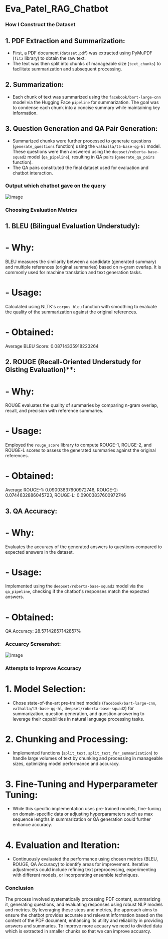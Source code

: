 # Eva_Patel_RAG_Chatbot

### How I Construct the Dataset

## 1. PDF Extraction and Summarization:
   - First, a PDF document (`dataset.pdf`) was extracted using PyMuPDF (`fitz` library) to obtain the raw text.
   - The text was then split into chunks of manageable size (`text_chunks`) to facilitate summarization and subsequent processing.

## 2. Summarization:
   - Each chunk of text was summarized using the `facebook/bart-large-cnn` model via the Hugging Face `pipeline` for summarization. The goal was to condense each chunk into a concise summary while maintaining key information.

## 3. Question Generation and QA Pair Generation:
   - Summarized chunks were further processed to generate questions (`generate_questions` function) using the `valhalla/t5-base-qg-hl` model. These questions were then answered using the `deepset/roberta-base-squad2` model (`qa_pipeline`), resulting in QA pairs (`generate_qa_pairs` function).
   - The QA pairs constituted the final dataset used for evaluation and chatbot interaction.

### Output which chatbot gave on the query
![image](https://github.com/evapatel1654/Eva_Patel_RAG_Chatbot/assets/133888581/afa0d114-95f3-456a-8a02-598afe4bc141)


### Choosing Evaluation Metrics

## 1. BLEU (Bilingual Evaluation Understudy):
   # - Why:
  BLEU measures the similarity between a candidate (generated summary) and multiple references (original summaries) based on n-gram overlap. It is commonly used for machine translation and text generation tasks.
   # - Usage:
   Calculated using NLTK's `corpus_bleu` function with smoothing to evaluate the quality of the summarization against the original references.
   # - Obtained:
   Average BLEU Score: 0.08714335918223264

## 2. ROUGE (Recall-Oriented Understudy for Gisting Evaluation)**:
  # - Why:
  ROUGE evaluates the quality of summaries by comparing n-gram overlap, recall, and precision with reference summaries.
  # - Usage:
   Employed the `rouge_score` library to compute ROUGE-1, ROUGE-2, and ROUGE-L scores to assess the generated summaries against the original references.
  # - Obtained:
  Average ROUGE-1: 0.09003837600972746, ROUGE-2: 0.0744632886045723, ROUGE-L: 0.09003837600972746

## 3. QA Accuracy:
  # - Why:
  Evaluates the accuracy of the generated answers to questions compared to expected answers in the dataset.
  # - Usage:
  Implemented using the `deepset/roberta-base-squad2` model via the `qa_pipeline`, checking if the chatbot's responses match the expected answers.
  # - Obtained:
  QA Accuracy: 28.57142857142857%
  
  
### Accuarcy Screenshot:
![image](https://github.com/evapatel1654/Eva_Patel_RAG_Chatbot/assets/133888581/89d9ca46-eaca-4b7a-bda4-2db04d85af3b)


### Attempts to Improve Accuracy

# 1. Model Selection:
   - Chose state-of-the-art pre-trained models (`facebook/bart-large-cnn`, `valhalla/t5-base-qg-hl`, `deepset/roberta-base-squad2`) for summarization, question generation, and question answering to leverage their capabilities in natural language processing tasks.

# 2. Chunking and Processing:
   - Implemented functions (`split_text`, `split_text_for_summarization`) to handle large volumes of text by chunking and processing in manageable sizes, optimizing model performance and accuracy.

# 3. Fine-Tuning and Hyperparameter Tuning:
   - While this specific implementation uses pre-trained models, fine-tuning on domain-specific data or adjusting hyperparameters such as max sequence lengths in summarization or QA generation could further enhance accuracy.

# 4. Evaluation and Iteration:
   - Continuously evaluated the performance using chosen metrics (BLEU, ROUGE, QA Accuracy) to identify areas for improvement. Iterative adjustments could include refining text preprocessing, experimenting with different models, or incorporating ensemble techniques.

### Conclusion

The process involved systematically processing PDF content, summarizing it, generating questions, and evaluating responses using robust NLP models and metrics. By leveraging these steps and metrics, the approach aims to ensure the chatbot provides accurate and relevant information based on the content of the PDF document, enhancing its utility and reliability in providing answers and summaries. To improve more accuary we need to divided data which is extracted in smaller chunks so that we can improve accuarcy.
